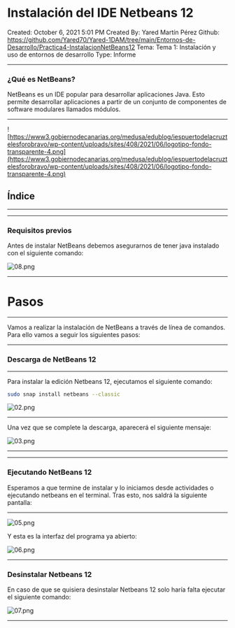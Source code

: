 # Instalación del IDE Netbeans 12

Created: October 6, 2021 5:01 PM
Created By: Yared Martín Pérez
Github: https://github.com/Yared70/Yared-1DAM/tree/main/Entornos-de-Desarrollo/Practica4-InstalacionNetBeans12
Tema: Tema 1: Instalación y uso de entornos de desarrollo
Type: Informe

---

### ¿Qué es NetBeans?

NetBeans es un IDE popular para desarrollar aplicaciones Java. Esto permite desarrollar aplicaciones a partir de un conjunto de componentes de software modulares llamados módulos. 

---

![https://www3.gobiernodecanarias.org/medusa/edublog/iespuertodelacruztelesforobravo/wp-content/uploads/sites/408/2021/06/logotipo-fondo-transparente-4.png](https://www3.gobiernodecanarias.org/medusa/edublog/iespuertodelacruztelesforobravo/wp-content/uploads/sites/408/2021/06/logotipo-fondo-transparente-4.png)

## Índice

---

---

### Requisitos previos

Antes de instalar NetBeans debemos asegurarnos de tener java instalado con el siguiente comando:

![08.png](Instalacio%CC%81n%20del%20IDE%20Netbeans%2012%20014f82b6e8ec40b9959311add480b872/08.png)

---

# Pasos

---

Vamos a realizar la instalación de NetBeans a través de línea de comandos. Para ello vamos a seguir los siguientes pasos:

---

### Descarga de NetBeans 12

---

Para instalar la edición Netbeans 12, ejecutamos el siguiente comando:

```bash
sudo snap install netbeans --classic
```

![02.png](Instalacio%CC%81n%20del%20IDE%20Netbeans%2012%20014f82b6e8ec40b9959311add480b872/02.png)

---

Una vez que se complete la descarga, aparecerá el siguiente mensaje:

![03.png](Instalacio%CC%81n%20del%20IDE%20Netbeans%2012%20014f82b6e8ec40b9959311add480b872/03.png)

---

---

### Ejecutando NetBeans 12

Esperamos a que termine de instalar y lo iniciamos desde actividades o ejecutando netbeans en el terminal. Tras esto, nos saldrá la siguiente pantalla:

---

![05.png](Instalacio%CC%81n%20del%20IDE%20Netbeans%2012%20014f82b6e8ec40b9959311add480b872/05.png)

Y esta es la interfaz del programa ya abierto:

![06.png](Instalacio%CC%81n%20del%20IDE%20Netbeans%2012%20014f82b6e8ec40b9959311add480b872/06.png)

---

### Desinstalar Netbeans 12

En caso de que se quisiera desinstalar Netbeans 12 solo haría falta ejecutar el siguiente comando:

![07.png](Instalacio%CC%81n%20del%20IDE%20Netbeans%2012%20014f82b6e8ec40b9959311add480b872/07.png)

---